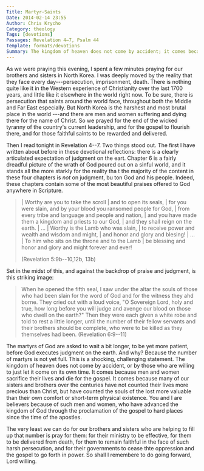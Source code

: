 ```yaml
---
Title: Martyr-Saints
Date: 2014-02-14 23:55
Author: Chris Krycho
Category: theology
Tags: [devotions]
Passages: Revelation 4–7, Psalm 44
Template: formats/devotions
Summary: The kingdom of heaven does not come by accident; it comes because men and women sacrifice their lives and die for the gospel.
---
```


As we were praying this evening, I spent a few minutes praying for our brothers
and sisters in North Korea. I was deeply moved by the reality that they face
every day---persecution, imprisonment, death. There is nothing quite like it in
the Western experience of Christianity over the last 1700 years, and little like
it elsewhere in the world right now. To be sure, there is persecution that
saints around the world face, throughout both the Middle and Far East
especially. But North Korea is the harshest and most brutal place in the world
---and there are men and women suffering and dying there for the name of Christ.
So we prayed for the end of the wicked tyranny of the country's current
leadership, and for the gospel to flourish there, and for those faithful saints
to be rewarded and delivered.

Then I read tonight in Revelation 4--7. Two things stood out. The first I have
written about before in these devotional reflections: there is a clearly
articulated expectation of judgment on the eart. Chapter 6 is a fairly dreadful
picture of the wrath of God poured out on a sinful world, and it stands all the
more starkly for the reality tha t the majority of the content in these four
chapters is *not* on judgment, bu ton God and his people. Indeed, these chapters
contain some of the most beautiful praises offered to God anywhere in Scripture.

> | Worthy are you to take the scroll
> |     and to open its seals,
> | for you were slain, and by your blood you ransomed people for God,
> |     from every tribe and language and people and nation,
> | and you have made them a kingdom and priests to our God,
> |     and they shall reign on the earth.
> | ...
> | Worthy is the Lamb who was slain,
> |     to receive power and wealth and wisdom and might,
> | and honor and glory and blesing!
> | ...
> | To him who sits on the throne and to the Lamb
> |     be blessing and honor and glory and might forever and ever!
>
> <p class="citation">(Revelation 5:9b--10,12b, 13b)</p>

Set in the midst of this, and against the backdrop of praise and judgment, is
this striking image:

> When he opened the fifth seal, I saw under the altar the souls of those who
> had been slain for the word of God and for the witness they ahd borne. They
> cried out with a loud voice, "O Sovereign Lord, holy and true, how long before
> you will judge and avenge our blood on those who dwell on the earth?" Then
> they were each given a white robe and told to rest a little longer, until the
> number of their fellow servants and their brothers should be complete, who
> were to be killed as they themselves had been. (Revelation 6:9--11)

The martyrs of God are asked to wait a bit longer, to be yet more patient,
before God executes judgment on the earth. And why? Because the number of
martyrs is not yet full. This is a shocking, challenging statement. The kingdom
of heaven does not come by accident, or by those who are willing to just let it
come on its own time. It comes because men and women sacrifice their lives and
die for the gospel. It comes because many of our sisters and brothers over the
centuries have not counted their lives more precious than Christ, but have
counted the souls of the lost more valuable than their own comfort or short-term
physical existence. You and I are believers because of such men and women, who
have advanced the kingdom of God through the proclamation of the gospel to hard
places since the time of the apostles.

The very least we can do for our brothers and sisters who are helping to fill up
that number is pray for them: for their ministry to be effective, for them to be
delivered from death, for them to remain faithful in the face of such harsh
persecution, and for their governments to cease thte oppression and the gospel
to go forth in power. So shall I remembere to do going forward, Lord willing.

